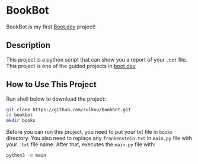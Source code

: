 # BookBot
BookBot is my first [Boot.dev](https://www.boot.dev) project!
## Description
This project is a python script that can show you a report of your `.txt` file. This project is one of the guided projects in [boot.dev](https://www.boot.dev/courses/build-bookbot-python)

## How to Use This Project
Run shell below to download the project:
```bash
git clone https://github.com/zulkou/bookbot.git
cd bookbot
mkdir books
```
Before you can run this project, you need to put your txt file in `books` directory. You also need to replace any `frankenstein.txt` in `main.py` file with your `.txt` file name. After that, executes the `main.py` file with:
```bash
python3 -m main
```
